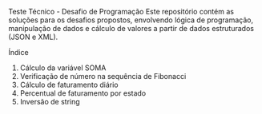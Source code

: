 Teste Técnico - Desafio de Programação
Este repositório contém as soluções para os desafios propostos, envolvendo lógica de programação, manipulação de dados e cálculo de valores a partir de dados estruturados (JSON e XML).

Índice
1. Cálculo da variável SOMA
2. Verificação de número na sequência de Fibonacci
3. Cálculo de faturamento diário
4. Percentual de faturamento por estado
5. Inversão de string